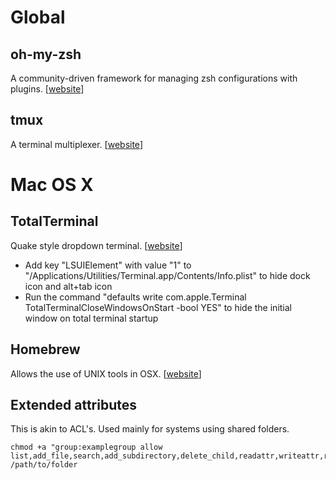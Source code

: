 Global
======

oh-my-zsh
---------
A community-driven framework for managing zsh configurations with plugins. [[website](https://github.com/robbyrussell/oh-my-zsh/)]

tmux
----
A terminal multiplexer. [[website](http://tmux.sourceforge.net/)]

Mac OS X
========

TotalTerminal
-------------
Quake style dropdown terminal. [[website](http://totalterminal.binaryage.com/)]
- Add key "LSUIElement" with value "1" to "/Applications/Utilities/Terminal.app/Contents/Info.plist" to hide dock icon and alt+tab icon
- Run the command "defaults write com.apple.Terminal TotalTerminalCloseWindowsOnStart -bool YES" to hide the initial window on total terminal startup

Homebrew
--------
Allows the use of UNIX tools in OSX. [[website](http://mxcl.github.com/homebrew/)]

Extended attributes
-------------------
This is akin to ACL's. Used mainly for systems using shared folders.

    chmod +a "group:examplegroup allow list,add_file,search,add_subdirectory,delete_child,readattr,writeattr,readextattr,writeextattr,readsecurity,file_inherit,directory_inherit" /path/to/folder
